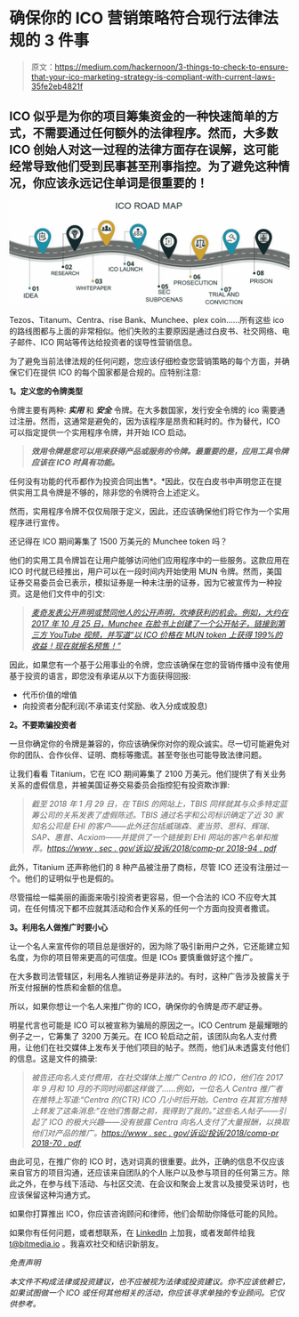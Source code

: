 # 确保你的 ICO 营销策略符合现行法律法规的 3 件事

> 原文：<https://medium.com/hackernoon/3-things-to-check-to-ensure-that-your-ico-marketing-strategy-is-compliant-with-current-laws-35fe2eb4821f>

## ICO 似乎是为你的项目筹集资金的一种快速简单的方式，不需要通过任何额外的法律程序。然而，大多数 ICO 创始人对这一过程的法律方面存在误解，这可能经常导致他们受到民事甚至刑事指控。为了避免这种情况，你应该永远记住单词是很重要的！

![](img/78210b64def5bb6734c91cd6e64b93fe.png)

Tezos、Titanum、Centra、rise Bank、Munchee、plex coin……所有这些 ico 的路线图都与上面的非常相似。他们失败的主要原因是通过白皮书、社交网络、电子邮件、ICO 网站等传达给投资者的误导性营销信息。

为了避免当前法律法规的任何问题，您应该仔细检查您营销策略的每个方面，并确保它们在提供 ICO 的每个国家都是合规的。应特别注意:

**1。定义您的令牌类型**

令牌主要有两种: ***实用*** 和 ***安全*** 令牌。在大多数国家，发行安全令牌的 ico 需要通过注册。然而，这通常是避免的，因为该程序是昂贵和耗时的。作为替代，ICO 可以指定提供一个实用程序令牌，并开始 ICO 启动。

> ***效用令牌是您可以用来获得产品或服务的令牌。最重要的是，应用工具令牌应该在 ICO 时具有功能。***

任何没有功能的代币都作为投资合同出售*。*因此，仅在白皮书中声明您正在提供实用工具令牌是不够的，除非您的令牌符合上述定义。

然而，实用程序令牌不仅仅局限于定义，因此，还应该确保他们将它作为一个实用程序进行宣传。

还记得在 ICO 期间筹集了 1500 万美元的 Munchee token 吗？

他们的实用工具令牌旨在让用户能够访问他们应用程序中的一些服务。这款应用在 ICO 时代就已经推出，用户可以在一段时间内开始使用 MUN 令牌。然而，美国证券交易委员会已表示，模拟证券是一种未注册的证券，因为它被宣传为一种投资。这是他们文件中的引文:

> [*麦奇发表公开声明或赞同他人的公开声明，吹捧获利的机会。例如，大约在 2017 年 10 月 25 日，Munchee 在脸书上创建了一个公开帖子，链接到第三方 YouTube 视频，并写道“以 ICO 价格在 MUN token 上获得 199%的收益！现在就报名预售！”*](https://www.sec.gov/litigation/admin/2017/33-10445.pdf)

因此，如果您有一个基于公用事业的令牌，您应该确保在您的营销传播中没有使用基于投资的语言，即您没有承诺从以下方面获得回报:

*   代币价值的增值
*   向投资者分配利润(不承诺支付奖励、收入分成或股息)

**2。不要欺骗投资者**

一旦你确定你的令牌是兼容的，你应该确保你对你的观众诚实。尽一切可能避免对你的团队、合作伙伴、证明、商标等撒谎。甚至夸张也可能导致法律问题。

让我们看看 Titanium，它在 ICO 期间筹集了 2100 万美元。他们提供了有关业务关系的虚假信息，并被美国证券交易委员会指控犯有投资欺诈罪:

> *截至 2018 年 1 月 29 日，在 TBIS 的网站上，TBIS 同样就其与众多特定蓝筹公司的关系发表了虚假陈述。TBIS 通过名字和公司标识确定了近 30 家知名公司是 EHI 的客户——此外还包括威瑞森、麦当劳、思科、辉瑞、SAP、惠普、Acxiom——并提供了一个链接到 EHI 网站的客户名单和推荐。*[*https://www . sec . gov/诉讼/投诉/2018/comp-pr 2018-94 . pdf*](https://www.sec.gov/litigation/complaints/2018/comp-pr2018-94.pdf)

此外，Titanium 还声称他们的 8 种产品被注册了商标，尽管 ICO 还没有注册过一个。他们的证明似乎也是假的。

尽管描绘一幅美丽的画面来吸引投资者更容易，但一个合法的 ICO 不应夸大其词，在任何情况下都不应就其活动和合作关系的任何一个方面向投资者撒谎。

**3。利用名人做推广时要小心**

让一个名人来宣传你的项目总是很好的，因为除了吸引新用户之外，它还能建立知名度，为你的项目带来更高的可信度。但是 ICOs 要慎重做好这个推广。

在大多数司法管辖区，利用名人推销证券是非法的。有时，这种广告涉及披露关于所支付报酬的性质和金额的信息。

所以，如果你想让一个名人来推广你的 ICO，确保你的令牌是*而不是*证券。

明星代言也可能是 ICO 可以被宣称为骗局的原因之一。ICO Centrum 是最耀眼的例子之一，它筹集了 3200 万美元。在 ICO 轮启动之前，该团队向名人支付费用，让他们在社交媒体上发布关于他们项目的帖子。然而，他们从未透露支付他们的信息。这是文件的摘录:

> *被告还向名人支付费用，在社交媒体上推广 Centra 的 ICO，他们在 2017 年 9 月和 10 月的不同时间都这样做了……例如，一位名人 Centra 推广者在推特上写道:“Centra 的(CTR) ICO 几小时后开始。Centra 在其官方推特上转发了这条消息:“在他们售罄之前，我得到了我的。”这些名人帖子——引起了 ICO 的极大兴趣——没有披露 Centra 向名人支付了大量报酬，以换取他们对产品的推广。*[*https://www . sec . gov/诉讼/投诉/2018/comp-pr 2018-70 . pdf*](https://www.sec.gov/litigation/complaints/2018/comp-pr2018-70.pdf)

由此可见，在推广你的 ICO 时，选对词真的很重要。此外，正确的信息不仅应该来自官方的项目沟通，还应该来自团队的个人账户以及参与项目的任何第三方。除此之外，在参与线下活动、与社区交流、在会议和聚会上发言以及接受采访时，也应该保留这种沟通方式。

如果你打算推出 ICO，你应该咨询顾问和律师，他们会帮助你降低可能的风险。

如果你有任何问题，或者想联系，在 [LinkedIn](https://www.linkedin.com/in/tanya-petrusenko-b6696911b/) 上加我，或者发邮件给我 [t@bitmedia.io](mailto:t@bitmedia.io) 。我喜欢社交和结识新朋友。

*免责声明*

*本文件不构成法律或投资建议，也不应被视为法律或投资建议。你不应该依赖它，如果试图做一个 ICO 或任何其他相关的活动，你应该寻求单独的专业顾问。它仅供参考。*